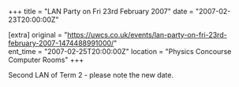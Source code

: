 +++
title = "LAN Party on Fri 23rd February 2007"
date = "2007-02-23T20:00:00Z"

[extra]
original = "https://uwcs.co.uk/events/lan-party-on-fri-23rd-february-2007-1474488991000/"    
ent_time = "2007-02-25T20:00:00Z"
location = "Physics Concourse Computer Rooms"
+++

Second LAN of Term 2 - please note the new date.

